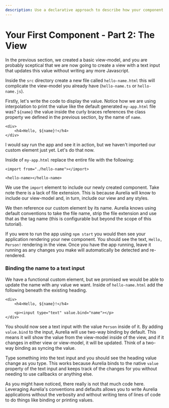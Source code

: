 ```yaml
---
description: Use a declarative approach to describe how your component should be rendered.
---
```


# Your First Component - Part 2: The View

In the previous section, we created a basic view-model, and you are probably sceptical that we are now going to create a view with a text input that updates this value without writing any more Javascript.

Inside the `src` directory create a new file called `hello-name.html` this will complicate the view-model you already have \(`hello-name.ts` or `hello-name.js`\).

Firstly, let's write the code to display the value. Notice how we are using interpolation to print the value like the default generated `my-app.html` file was? `${name}` the value inside the curly braces references the class property we defined in the previous section, by the name of `name`.

```markup
<div>
    <h4>Hello, ${name}!</h4>
</div>
```

I would say run the app and see it in action, but we haven't imported our custom element just yet. Let's do that now.

Inside of `my-app.html` replace the entire file with the following:

```markup
<import from="./hello-name"></import>

<hello-name></hello-name>
```

We use the `import` element to include our newly created component. Take note there is a lack of file extension. This is because Aurelia will know to include our view-model and, in turn, include our view and any styles.

We then reference our custom element by its name. Aurelia knows using default conventions to take the file name, strip the file extension and use that as the tag name \(this is configurable but beyond the scope of this tutorial\).

If you were to run the app using `npm start` you would then see your application rendering your new component. You should see the text, `Hello, Person!` rendering in the view. Once you have the app running, leave it running as any changes you make will automatically be detected and re-rendered.

### Binding the name to a text input

We have a functional custom element, but we promised we would be able to update the name with any value we want. Inside of `hello-name.html` add the following beneath the existing heading. 

```markup
<div>
    <h4>Hello, ${name}!</h4>
    
    <p><input type="text" value.bind="name"></p>
</div>
```

You should now see a text input with the value `Person` inside of it. By adding `value.bind` to the input, Aurelia will use two-way binding by default. This means it will show the value from the view-model inside of the view, and if it changes in either view or view-model, it will be updated. Think of a two-way binding as syncing the value.

Type something into the text input and you should see the heading value change as you type. This works because Aurelia binds to the native `value` property of the text input and keeps track of the changes for you without needing to use callbacks or anything else.

As you might have noticed, there really is not that much code here. Leveraging Aurelia's conventions and defaults allows you to write Aurelia applications without the verbosity and without writing tens of lines of code to do things like binding or printing values.

